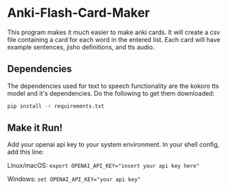 # Anki-Flash-Card-Maker
This program makes it much easier to make anki cards. It will create a csv file containing a card for each word in the entered list. Each card will have example sentences, jisho definitions, and tts audio.  

## Dependencies
The dependencies used for text to speech functionality are the kokoro tts model and it's dependencies. Do the following to get them downloaded:

```bash
pip install -r requirements.txt
```

## Make it Run!
Add your openai api key to your system environment. In your shell config, add this line:

Linux/macOS: `export OPENAI_API_KEY="insert your api key here"`

Windows: `set OPENAI_API_KEY="your api key"`

